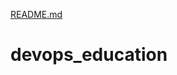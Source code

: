 [README.md](https://github.com/Ravino/devops_education/files/11474697/README.md)
# devops_education
